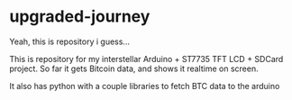 # upgraded-journey
Yeah, this is repository i guess...


This is repository for my interstellar Arduino + ST7735 TFT LCD + SDCard project.
So far it gets Bitcoin data, and shows it realtime on screen.

It also has python with a couple libraries to fetch BTC data to the arduino
